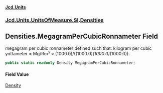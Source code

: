 #### [Jcd.Units](index.md 'index')
### [Jcd.Units.UnitsOfMeasure.SI](Jcd.Units.UnitsOfMeasure.SI.md 'Jcd.Units.UnitsOfMeasure.SI').[Densities](Densities.md 'Jcd.Units.UnitsOfMeasure.SI.Densities')

## Densities.MegagramPerCubicRonnameter Field

megagram per cubic ronnameter defined such that: kilogram per cubic yottameter = Mg/Rm³ ×
(1000.0)/((1000.0)*(1000.0)*(1000.0)).

```csharp
public static readonly Density MegagramPerCubicRonnameter;
```

#### Field Value
[Density](Density.md 'Jcd.Units.UnitTypes.Density')